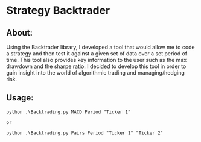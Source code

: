 # Strategy Backtrader 
## About:

Using the Backtrader library, I developed a tool that would allow me to code a strategy and then test it against a given set of data over a set period of time.
This tool also provides key information to the user such as the max drawdown and the sharpe ratio. I decided to develop this tool in order to gain insight into the world of algorithmic
trading and managing/hedging risk.


## Usage: 
~~~
python .\Backtrading.py MACD Period "Ticker 1" 

or

python .\Backtrading.py Pairs Period "Ticker 1" "Ticker 2"
~~~
